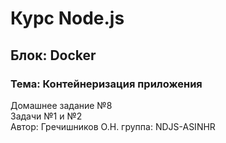 # Курс Node.js  
## Блок: Docker   
### Тема: Контейнеризация приложения
Домашнее задание №8  
Задачи №1 и №2  
Автор: Гречишников О.Н. группа: NDJS-ASINHR  